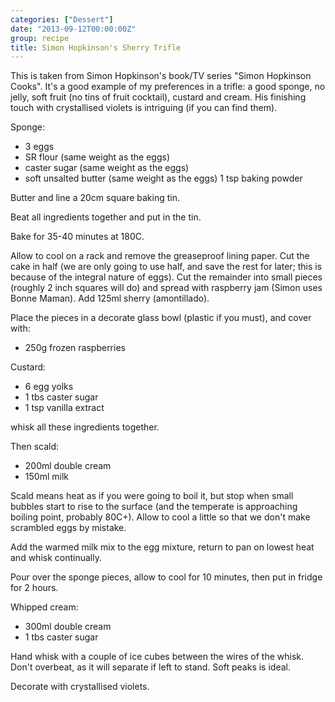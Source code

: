 ```yaml
---
categories: ["Dessert"]
date: "2013-09-12T00:00:00Z"
group: recipe
title: Simon Hopkinson's Sherry Trifle
---
```


This is taken from Simon Hopkinson's book/TV series "Simon Hopkinson Cooks".  It's a good example of my preferences in a trifle: a good sponge, no jelly, soft fruit (no tins of fruit cocktail), custard and cream.  His finishing touch with crystallised violets is intriguing (if you can find them).

Sponge:

- 3 eggs
- SR flour (same weight as the eggs)
- caster sugar (same weight as the eggs)
- soft unsalted butter (same weight as the eggs)
1 tsp baking powder

Butter and line a 20cm square baking tin.

Beat all ingredients together and put in the tin.

Bake for 35-40 minutes at 180C.

Allow to cool on a rack and remove the greaseproof lining paper.  Cut the cake in half (we are only going to use half, and save the rest for later; this is because of the integral nature of eggs).  Cut the remainder into small pieces (roughly 2 inch squares will do) and spread with raspberry jam (Simon uses Bonne Maman).  Add 125ml sherry (amontillado).

Place the pieces in a decorate glass bowl (plastic if you must), and cover with:

- 250g frozen raspberries

Custard:

- 6 egg yolks
- 1 tbs caster sugar
- 1 tsp vanilla extract

whisk all these ingredients together.

Then scald:

- 200ml double cream
- 150ml milk

Scald means heat as if you were going to boil it, but stop when small bubbles start to rise to the surface (and the temperate is approaching boiling point, probably 80C+).  Allow to cool a little so that we don't make scrambled eggs by mistake.

Add the warmed milk mix to the egg mixture, return to pan on lowest heat and whisk continually.

Pour over the sponge pieces, allow to cool for 10 minutes, then put in fridge for 2 hours.

Whipped cream:

- 300ml double cream
- 1 tbs caster sugar

Hand whisk with a couple of ice cubes between the wires of the whisk.  Don't overbeat, as it will separate if left to stand.  Soft peaks is ideal.

Decorate with crystallised violets.

